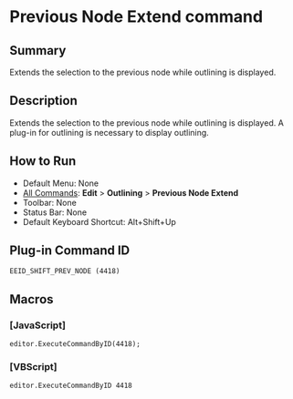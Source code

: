 # Previous Node Extend command

## Summary

Extends the selection to the previous node while outlining is displayed.

## Description

Extends the selection to the previous node while outlining is displayed. A plug-in for outlining is necessary to display outlining.

## How to Run

- Default Menu: None
- [All Commands](../tools/all_commands): **Edit** \> **Outlining** \> **Previous Node Extend**
- Toolbar: None
- Status Bar: None
- Default Keyboard Shortcut: Alt+Shift+Up

## Plug-in Command ID

```
EEID_SHIFT_PREV_NODE (4418)```

## Macros

### \[JavaScript\]

```
editor.ExecuteCommandByID(4418);
```

### \[VBScript\]

```
editor.ExecuteCommandByID 4418
```
